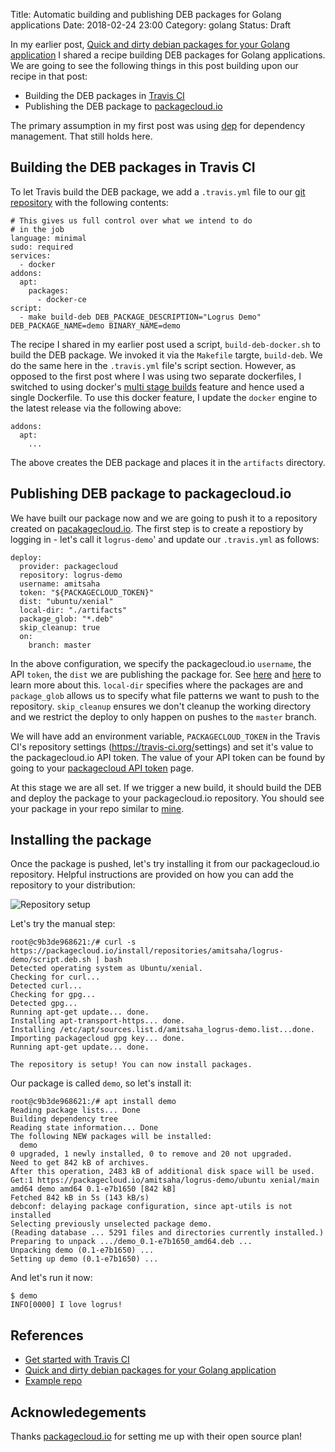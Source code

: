 Title: Automatic building and publishing DEB packages for Golang applications 
Date: 2018-02-24 23:00
Category: golang
Status: Draft

In my earlier post, [Quick and dirty debian packages for your Golang application](http://echorand.me/quick-and-dirty-debian-packages-for-your-golang-application.html)
I shared a recipe building DEB packages for Golang applications. We are going to see the following things in this post building
upon our recipe in that post:

- Building the DEB packages in [Travis CI](https://travis-ci.org/amitsaha/golang-packaging-demo)
- Publishing the DEB package to [packagecloud.io](https://packagecloud.io)

The primary assumption in my first post was using [dep](https://golang.github.io/dep/) for dependency management. 
That still holds here.

## Building the DEB packages in Travis CI

To let Travis build the DEB package, we add a `.travis.yml` file to our [git repository](https://github.com/amitsaha/golang-packaging-demo)
with the following contents:

```
# This gives us full control over what we intend to do
# in the job
language: minimal
sudo: required
services:
  - docker
addons:
  apt:
    packages:
      - docker-ce
script:
  - make build-deb DEB_PACKAGE_DESCRIPTION="Logrus Demo" DEB_PACKAGE_NAME=demo BINARY_NAME=demo

```

The recipe I shared in my earlier post used a script, `build-deb-docker.sh` to build the DEB package. We invoked
it via the `Makefile` targte, `build-deb`. We do the same here in the `.travis.yml` file's script section. However,
as opposed to the first post where I was using two separate dockerfiles, I switched to using docker's
[multi stage builds](https://docs.docker.com/develop/develop-images/multistage-build/) feature and hence used
a single Dockerfile. To use this docker feature, I update the `docker` engine to the latest release via the following
above:

```
addons:
  apt:
    ...
```

The above creates the DEB package and places it in the `artifacts` directory.

## Publishing DEB package to packagecloud.io

We have built our package now and we are going to push it to a repository created on [pacakagecloud.io](https://packagecloud.io). The first step is to create a repostiory by logging in - let's call it `logrus-demo`'
and update our `.travis.yml` as follows:

```
deploy:
  provider: packagecloud
  repository: logrus-demo 
  username: amitsaha
  token: "${PACKAGECLOUD_TOKEN}"
  dist: "ubuntu/xenial"   
  local-dir: "./artifacts"
  package_glob: "*.deb"
  skip_cleanup: true
  on:
    branch: master
```

In the above configuration, we specify the packagecloud.io `username`, the API `token`, the `dist` we are publishing
the package for. See [here](https://packagecloud.io/docs#anchor-debian) and [here](https://packagecloud.io/docs#anchor-ubuntu)
to learn more about this. `local-dir` specifies where the packages are and `package_glob` allows us to specify what
file patterns we want to push to the repository. `skip_cleanup` ensures we don't cleanup the working directory
and we restrict the deploy to only happen on pushes to the `master` branch.

We will have add an environment variable, `PACKAGECLOUD_TOKEN` in the Travis CI's repository 
settings (https://travis-ci.org/<github repo>settings) and set it's value to the packagecloud.io API token.
The value of your API token can be found by going to your [packagecloud API token](https://packagecloud.io/api_token) 
page.

At this stage we are all set. If we trigger a new build, it should build the DEB and deploy the package to your
packagecloud.io repository. You should see your package in your repo similar to [mine](https://packagecloud.io/amitsaha/logrus-demo).

## Installing the package

Once the package is pushed, let's try installing it from our packagecloud.io repository. Helpful instructions
are provided on how you can add the repository to your distribution:

![Repository setup]({filename}/images/package_cloud1.png "Repository setup instructions")

Let's try the manual step:


```
root@c9b3de968621:/# curl -s https://packagecloud.io/install/repositories/amitsaha/logrus-demo/script.deb.sh | bash
Detected operating system as Ubuntu/xenial.
Checking for curl...
Detected curl...
Checking for gpg...
Detected gpg...
Running apt-get update... done.
Installing apt-transport-https... done.
Installing /etc/apt/sources.list.d/amitsaha_logrus-demo.list...done.
Importing packagecloud gpg key... done.
Running apt-get update... done.

The repository is setup! You can now install packages.
```

Our package is called `demo`, so let's install it:

```
root@c9b3de968621:/# apt install demo
Reading package lists... Done
Building dependency tree
Reading state information... Done
The following NEW packages will be installed:
  demo
0 upgraded, 1 newly installed, 0 to remove and 20 not upgraded.
Need to get 842 kB of archives.
After this operation, 2483 kB of additional disk space will be used.
Get:1 https://packagecloud.io/amitsaha/logrus-demo/ubuntu xenial/main amd64 demo amd64 0.1-e7b1650 [842 kB]
Fetched 842 kB in 5s (143 kB/s)
debconf: delaying package configuration, since apt-utils is not installed
Selecting previously unselected package demo.
(Reading database ... 5291 files and directories currently installed.)
Preparing to unpack .../demo_0.1-e7b1650_amd64.deb ...
Unpacking demo (0.1-e7b1650) ...
Setting up demo (0.1-e7b1650) ...

```
And let's run it now:

```
$ demo
INFO[0000] I love logrus!

```


## References

- [Get started with Travis CI](https://docs.travis-ci.com/user/getting-started)
- [Quick and dirty debian packages for your Golang application
](http://echorand.me/quick-and-dirty-debian-packages-for-your-golang-application.html)
- [Example repo](https://github.com/amitsaha/golang-packaging-demo)

## Acknowledegements

Thanks [packagecloud.io](https://packagecloud.io) for setting me up with their open source plan!

